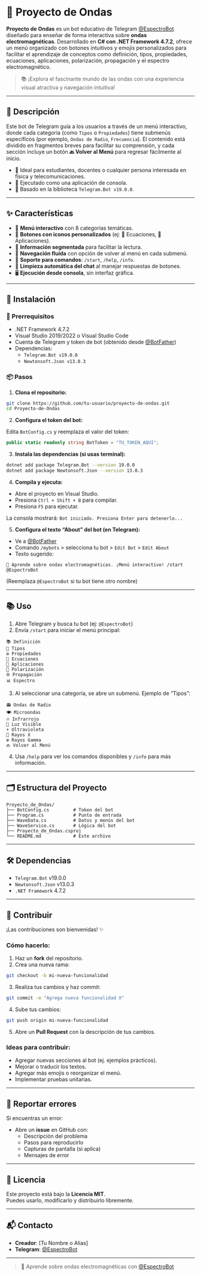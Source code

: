 # 🌊 Proyecto de Ondas

**Proyecto de Ondas** es un bot educativo de Telegram [@EspectroBot](https://t.me/EspectroBot) diseñado para enseñar de forma interactiva sobre **ondas electromagnéticas**. Desarrollado en **C# con .NET Framework 4.7.2**, ofrece un menú organizado con botones intuitivos y emojis personalizados para facilitar el aprendizaje de conceptos como definición, tipos, propiedades, ecuaciones, aplicaciones, polarización, propagación y el espectro electromagnético.

> 📚 ¡Explora el fascinante mundo de las ondas con una experiencia visual atractiva y navegación intuitiva!

---

## 📖 Descripción

Este bot de Telegram guía a los usuarios a través de un menú interactivo, donde cada categoría (como `Tipos` o `Propiedades`) tiene submenús específicos (por ejemplo, `Ondas de Radio`, `Frecuencia`). El contenido está dividido en fragmentos breves para facilitar su comprensión, y cada sección incluye un botón **🔙 Volver al Menú** para regresar fácilmente al inicio.

- 🧠 Ideal para estudiantes, docentes o cualquier persona interesada en física y telecomunicaciones.
- 🧩 Ejecutado como una aplicación de consola.
- 🤖 Basado en la biblioteca `Telegram.Bot v19.0.0`.

---

## ✨ Características

- 📂 **Menú interactivo** con 8 categorías temáticas.
- 🎨 **Botones con iconos personalizados** (ej: 📝 Ecuaciones, 🚀 Aplicaciones).
- 🧾 **Información segmentada** para facilitar la lectura.
- 🔁 **Navegación fluida** con opción de volver al menú en cada submenú.
- 🧵 **Soporte para comandos**: `/start`, `/help`, `/info`.
- 🧹 **Limpieza automática del chat** al manejar respuestas de botones.
- 🖥️ **Ejecución desde consola**, sin interfaz gráfica.

---

## 🚀 Instalación

### 🔧 Prerrequisitos

- .NET Framework 4.7.2
- Visual Studio 2019/2022 o Visual Studio Code
- Cuenta de Telegram y token de bot (obtenido desde [@BotFather](https://t.me/BotFather))
- Dependencias:
  - `Telegram.Bot v19.0.0`
  - `Newtonsoft.Json v13.0.3`

### 📦 Pasos

1. **Clona el repositorio:**

```bash
git clone https://github.com/tu-usuario/proyecto-de-ondas.git
cd Proyecto-de-Ondas
```

2. **Configura el token del bot:**

Edita `BotConfig.cs` y reemplaza el valor del token:

```csharp
public static readonly string BotToken = "TU_TOKEN_AQUÍ";
```

3. **Instala las dependencias (si usas terminal):**

```bash
dotnet add package Telegram.Bot --version 19.0.0
dotnet add package Newtonsoft.Json --version 13.0.3
```

4. **Compila y ejecuta:**

- Abre el proyecto en Visual Studio.
- Presiona `Ctrl + Shift + B` para compilar.
- Presiona `F5` para ejecutar.

La consola mostrará: `Bot iniciado. Presiona Enter para detenerlo...`

5. **Configura el texto “About” del bot (en Telegram):**

- Ve a [@BotFather](https://t.me/BotFather)
- Comando `/mybots` > selecciona tu bot > `Edit Bot` > `Edit About`
- Texto sugerido:

```text
🌊 Aprende sobre ondas electromagnéticas. ¡Menú interactivo! /start @EspectroBot
```

(Reemplaza `@EspectroBot` si tu bot tiene otro nombre)

---

## 📚 Uso

1. Abre Telegram y busca tu bot (ej: `@EspectroBot`)
2. Envía `/start` para iniciar el menú principal:

```
📚 Definición
📡 Tipos
⚙️ Propiedades
📝 Ecuaciones
🚀 Aplicaciones
🔄 Polarización
🌐 Propagación
📊 Espectro
```

3. Al seleccionar una categoría, se abre un submenú. Ejemplo de “Tipos”:

```
📻 Ondas de Radio
🍽️ Microondas
🔥 Infrarrojo
🌈 Luz Visible
☀️ Ultravioleta
🩻 Rayos X
☢️ Rayos Gamma
🔙 Volver al Menú
```

4. Usa `/help` para ver los comandos disponibles y `/info` para más información.

---

## 🗂️ Estructura del Proyecto

```
Proyecto_de_Ondas/
├── BotConfig.cs         # Token del bot
├── Program.cs           # Punto de entrada
├── WaveData.cs          # Datos y menús del bot
├── WaveService.cs       # Lógica del bot
├── Proyecto_de_Ondas.csproj
└── README.md            # Este archivo
```

---

## 🛠️ Dependencias

- `Telegram.Bot` v19.0.0  
- `Newtonsoft.Json` v13.0.3  
- `.NET Framework` 4.7.2  

---

## 🤝 Contribuir

¡Las contribuciones son bienvenidas! ✨

### Cómo hacerlo:

1. Haz un **fork** del repositorio.
2. Crea una nueva rama:

```bash
git checkout -b mi-nueva-funcionalidad
```

3. Realiza tus cambios y haz commit:

```bash
git commit -m "Agrega nueva funcionalidad X"
```

4. Sube tus cambios:

```bash
git push origin mi-nueva-funcionalidad
```

5. Abre un **Pull Request** con la descripción de tus cambios.

### Ideas para contribuir:

- Agregar nuevas secciones al bot (ej. ejemplos prácticos).
- Mejorar o traducir los textos.
- Agregar más emojis o reorganizar el menú.
- Implementar pruebas unitarias.

---

## 🐛 Reportar errores

Si encuentras un error:

- Abre un **issue** en GitHub con:
  - Descripción del problema
  - Pasos para reproducirlo
  - Capturas de pantalla (si aplica)
  - Mensajes de error

---

## 📜 Licencia

Este proyecto está bajo la **Licencia MIT**.  
Puedes usarlo, modificarlo y distribuirlo libremente.

---

## 📬 Contacto

- **Creador**: [Tu Nombre o Alias]  
- **Telegram**: [@EspectroBot](https://t.me/EspectroBot)

---

> 🌊 Aprende sobre ondas electromagnéticas con [@EspectroBot](https://t.me/EspectroBot)
